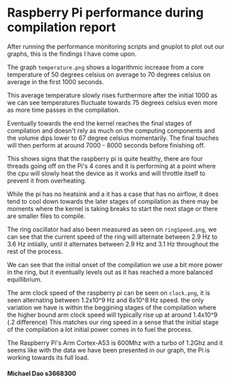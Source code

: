 # Raspberry Pi performance during compilation report

After running the performance monitoring scripts and gnuplot to plot out our graphs, this is the findings I have come upon.

The graph `temperature.png` shows a logarithmic increase from a core temperature of 50 degrees celsius on average to 70 degrees celsius on average in the first 1000 seconds.

This average temperature slowly rises furthermore after the initial 1000 as we can see temperatures fluctuate towards 75 degrees celsius even more as more time passes in the compilation.

Eventually towards the end the kernel reaches the final stages of compilation and doesn't rely as much on the computing components and the volume dips lower to 67 degree celsius momentarily. The final touches will then perform at around 7000 - 8000 seconds before finishing off.

This shows signs that the raspberry pi is quite healthy, there are four threads going off on the Pi's 4 cores and it is performing at a point where the cpu will slowly heat the device as it works and will throttle itself to prevent it from overheating.

While the pi has no heatsink and a it has a case that has no airflow, it does tend to cool down towards the later stages of compilation as there may be moments where the kernel is taking breaks to start the next stage or there are smaller files to compile.

The ring oscillator had also been measured as seen on `ringSpeed.png`, we can see that the current speed of the ring will alternate between 2.9 Hz to 3.6 Hz intiially, until it alternates between 2.9 Hz and 3.1 Hz throughout the rest of the process.

We can see that the initial onset of the compilation we use a bit more power in the ring, but it eventually levels out as it has reached a more balanced equillibrium.

The arm clock speed of the raspberry pi can be seen on `clock.png`, it is seen alternating between 1.2x10^9 Hz and 6x10^8 Hz speed. the only variation we have is within the beggining stages of the compilation where the higher bound arm clock speed will typically rise up at around 1.4x10^9 (.2 difference) This matches our ring speed in a sense that the initial stage of the compilation a lot initial power comes in to fuel the process.

The Raspberry Pi's Arm Cortex-A53 is 600Mhz with a turbo of 1.2Ghz and it seems like with the data we have been presented in our graph, the Pi is working towards its full load.

#### Michael Dao s3668300